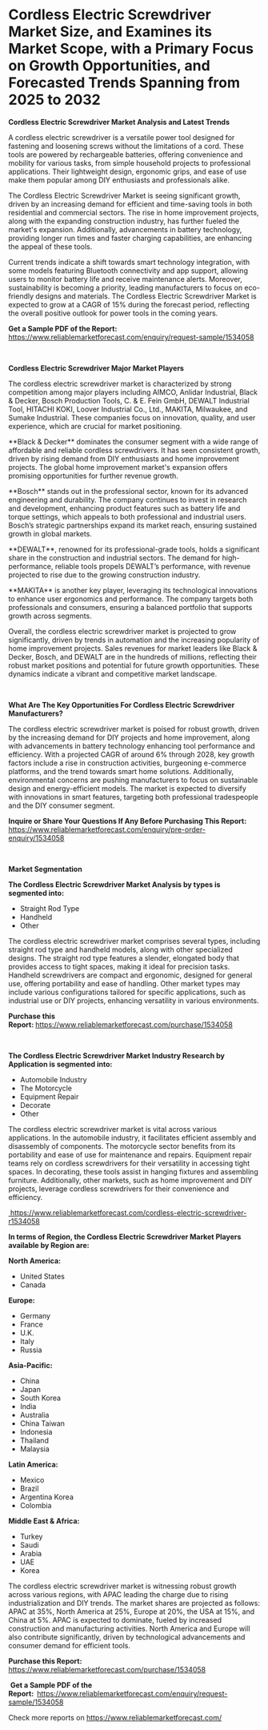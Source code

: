 <p><h1>Cordless Electric Screwdriver Market Size, and Examines its Market Scope, with a Primary Focus on Growth Opportunities, and Forecasted Trends Spanning from 2025 to 2032</h1></p><p><strong>Cordless Electric Screwdriver Market Analysis and Latest Trends</strong></p>
<p><p>A cordless electric screwdriver is a versatile power tool designed for fastening and loosening screws without the limitations of a cord. These tools are powered by rechargeable batteries, offering convenience and mobility for various tasks, from simple household projects to professional applications. Their lightweight design, ergonomic grips, and ease of use make them popular among DIY enthusiasts and professionals alike.</p><p>The Cordless Electric Screwdriver Market is seeing significant growth, driven by an increasing demand for efficient and time-saving tools in both residential and commercial sectors. The rise in home improvement projects, along with the expanding construction industry, has further fueled the market's expansion. Additionally, advancements in battery technology, providing longer run times and faster charging capabilities, are enhancing the appeal of these tools.</p><p>Current trends indicate a shift towards smart technology integration, with some models featuring Bluetooth connectivity and app support, allowing users to monitor battery life and receive maintenance alerts. Moreover, sustainability is becoming a priority, leading manufacturers to focus on eco-friendly designs and materials. The Cordless Electric Screwdriver Market is expected to grow at a CAGR of 15% during the forecast period, reflecting the overall positive outlook for power tools in the coming years.</p></p>
<p><strong>Get a Sample PDF of the Report:&nbsp;</strong> <a href="https://www.reliablemarketforecast.com/enquiry/request-sample/1534058?utm_campaign=2736&utm_medium=2&utm_source=Github&utm_content=ia&utm_term=08042025&utm_id=cordless-electric-screwdriver">https://www.reliablemarketforecast.com/enquiry/request-sample/1534058</a></p>
<p>&nbsp;</p>
<p><strong>Cordless Electric Screwdriver Major Market Players</strong></p>
<p><p>The cordless electric screwdriver market is characterized by strong competition among major players including AIMCO, Anlidar Industrial, Black & Decker, Bosch Production Tools, C. & E. Fein GmbH, DEWALT Industrial Tool, HITACHI KOKI, Loover Industrial Co., Ltd., MAKITA, Milwaukee, and Sumake Industrial. These companies focus on innovation, quality, and user experience, which are crucial for market positioning.</p><p>**Black & Decker** dominates the consumer segment with a wide range of affordable and reliable cordless screwdrivers. It has seen consistent growth, driven by rising demand from DIY enthusiasts and home improvement projects. The global home improvement market's expansion offers promising opportunities for further revenue growth.</p><p>**Bosch** stands out in the professional sector, known for its advanced engineering and durability. The company continues to invest in research and development, enhancing product features such as battery life and torque settings, which appeals to both professional and industrial users. Bosch’s strategic partnerships expand its market reach, ensuring sustained growth in global markets.</p><p>**DEWALT**, renowned for its professional-grade tools, holds a significant share in the construction and industrial sectors. The demand for high-performance, reliable tools propels DEWALT’s performance, with revenue projected to rise due to the growing construction industry. </p><p>**MAKITA** is another key player, leveraging its technological innovations to enhance user ergonomics and performance. The company targets both professionals and consumers, ensuring a balanced portfolio that supports growth across segments.</p><p>Overall, the cordless electric screwdriver market is projected to grow significantly, driven by trends in automation and the increasing popularity of home improvement projects. Sales revenues for market leaders like Black & Decker, Bosch, and DEWALT are in the hundreds of millions, reflecting their robust market positions and potential for future growth opportunities. These dynamics indicate a vibrant and competitive market landscape.</p></p>
<p>&nbsp;</p>
<p><strong>What Are The Key Opportunities For Cordless Electric Screwdriver Manufacturers?</strong></p>
<p><p>The cordless electric screwdriver market is poised for robust growth, driven by the increasing demand for DIY projects and home improvement, along with advancements in battery technology enhancing tool performance and efficiency. With a projected CAGR of around 6% through 2028, key growth factors include a rise in construction activities, burgeoning e-commerce platforms, and the trend towards smart home solutions. Additionally, environmental concerns are pushing manufacturers to focus on sustainable design and energy-efficient models. The market is expected to diversify with innovations in smart features, targeting both professional tradespeople and the DIY consumer segment.</p></p>
<p><strong>Inquire or Share Your Questions If Any Before Purchasing This Report:</strong> <a href="https://www.reliablemarketforecast.com/enquiry/pre-order-enquiry/1534058?utm_campaign=2736&utm_medium=2&utm_source=Github&utm_content=ia&utm_term=08042025&utm_id=cordless-electric-screwdriver">https://www.reliablemarketforecast.com/enquiry/pre-order-enquiry/1534058</a></p>
<p>&nbsp;</p>
<p><strong>Market Segmentation</strong></p>
<p><strong>The Cordless Electric Screwdriver Market Analysis by types is segmented into:</strong></p>
<p><ul><li>Straight Rod Type</li><li>Handheld</li><li>Other</li></ul></p>
<p><p>The cordless electric screwdriver market comprises several types, including straight rod type and handheld models, along with other specialized designs. The straight rod type features a slender, elongated body that provides access to tight spaces, making it ideal for precision tasks. Handheld screwdrivers are compact and ergonomic, designed for general use, offering portability and ease of handling. Other market types may include various configurations tailored for specific applications, such as industrial use or DIY projects, enhancing versatility in various environments.</p></p>
<p><strong>Purchase this Report:&nbsp;</strong><a href="https://www.reliablemarketforecast.com/purchase/1534058?utm_campaign=2736&utm_medium=2&utm_source=Github&utm_content=ia&utm_term=08042025&utm_id=cordless-electric-screwdriver">https://www.reliablemarketforecast.com/purchase/1534058</a></p>
<p>&nbsp;</p>
<p><strong>The Cordless Electric Screwdriver Market Industry Research by Application is segmented into:</strong></p>
<p><ul><li>Automobile Industry</li><li>The Motorcycle</li><li>Equipment Repair</li><li>Decorate</li><li>Other</li></ul></p>
<p><p>The cordless electric screwdriver market is vital across various applications. In the automobile industry, it facilitates efficient assembly and disassembly of components. The motorcycle sector benefits from its portability and ease of use for maintenance and repairs. Equipment repair teams rely on cordless screwdrivers for their versatility in accessing tight spaces. In decorating, these tools assist in hanging fixtures and assembling furniture. Additionally, other markets, such as home improvement and DIY projects, leverage cordless screwdrivers for their convenience and efficiency.</p></p>
<p><a href="https://www.reliablemarketforecast.com/cordless-electric-screwdriver-r1534058?utm_campaign=2736&utm_medium=2&utm_source=Github&utm_content=ia&utm_term=08042025&utm_id=cordless-electric-screwdriver">&nbsp;https://www.reliablemarketforecast.com/cordless-electric-screwdriver-r1534058</a></p>
<p><strong>In terms of Region, the Cordless Electric Screwdriver Market Players available by Region are:</strong></p>
<p>
    <p> <strong> North America: </strong>
        <ul>
            <li>United States</li>
            <li>Canada</li>
        </ul>
        </p> 
    <p> <strong> Europe: </strong>
        <ul>
            <li>Germany</li>
            <li>France</li>
            <li>U.K.</li>
            <li>Italy</li>
            <li>Russia</li>
        </ul>
        </p> 
    <p> <strong> Asia-Pacific: </strong>
        <ul>
            <li>China</li>
            <li>Japan</li>
            <li>South Korea</li>
            <li>India</li>
            <li>Australia</li>
            <li>China Taiwan</li>
            <li>Indonesia</li>
            <li>Thailand</li>
            <li>Malaysia</li>
        </ul>
        </p> 
    <p> <strong> Latin America: </strong>
        <ul>
            <li>Mexico</li>
            <li>Brazil</li>
            <li>Argentina Korea</li>
            <li>Colombia</li>
        </ul>
        </p> 
    <p> <strong> Middle East & Africa: </strong>
        <ul>
            <li>Turkey</li>
            <li>Saudi</li>
            <li>Arabia</li>
            <li>UAE</li>
            <li>Korea</li>
        </ul>
    </p>
    </p>
<p><p>The cordless electric screwdriver market is witnessing robust growth across various regions, with APAC leading the charge due to rising industrialization and DIY trends. The market shares are projected as follows: APAC at 35%, North America at 25%, Europe at 20%, the USA at 15%, and China at 5%. APAC is expected to dominate, fueled by increased construction and manufacturing activities. North America and Europe will also contribute significantly, driven by technological advancements and consumer demand for efficient tools.</p></p>
<p><strong>Purchase this Report: </strong><a href="https://www.reliablemarketforecast.com/purchase/1534058?utm_campaign=2736&utm_medium=2&utm_source=Github&utm_content=ia&utm_term=08042025&utm_id=cordless-electric-screwdriver">https://www.reliablemarketforecast.com/purchase/1534058</a></p>
<p>&nbsp;<strong>Get a Sample PDF of the Report:&nbsp;&nbsp;</strong><a href="https://www.reliablemarketforecast.com/enquiry/request-sample/1534058?utm_campaign=2736&utm_medium=2&utm_source=Github&utm_content=ia&utm_term=08042025&utm_id=cordless-electric-screwdriver">https://www.reliablemarketforecast.com/enquiry/request-sample/1534058</a></p>
<p><strong></strong></p>
<p>Check more reports on <a href="https://www.reliablemarketforecast.com/?utm_campaign=2736&utm_medium=2&utm_source=Github&utm_content=ia&utm_term=08042025&utm_id=cordless-electric-screwdriver">https://www.reliablemarketforecast.com/</a></p>